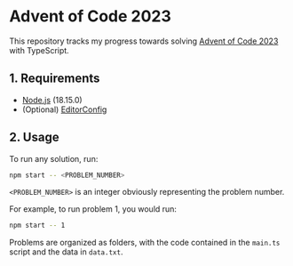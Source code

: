 # Advent of Code 2023

This repository tracks my progress towards solving [Advent of Code 2023](https://adventofcode.com/2023)
with TypeScript.

## 1. Requirements
- [Node.js](https://nodejs.org/en/download) (18.15.0)
- (Optional) [EditorConfig](https://editorconfig.org/)

## 2. Usage

To run any solution, run:
```bash
npm start -- <PROBLEM_NUMBER>
```

`<PROBLEM_NUMBER>` is an integer obviously representing the problem number.

For example, to run problem 1, you would run:
```bash
npm start -- 1
```

Problems are organized as folders, with the code contained in the `main.ts` script and the data in `data.txt`.
